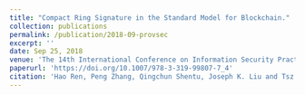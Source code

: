 ```yaml
---
title: "Compact Ring Signature in the Standard Model for Blockchain."
collection: publications
permalink: /publication/2018-09-provsec
excerpt: ''
date: Sep 25, 2018
venue: 'The 14th International Conference on Information Security Practice and Experience (ISPEC 2018), Tokyo, Japan, September 25-27, 2018. Proceedings'
paperurl: 'https://doi.org/10.1007/978-3-319-99807-7_4'
citation: 'Hao Ren, Peng Zhang, Qingchun Shentu, Joseph K. Liu and Tsz Hon Yuen: Compact Ring Signature in the Standard Model for Blockchain. ISPEC 2018'
---
```

